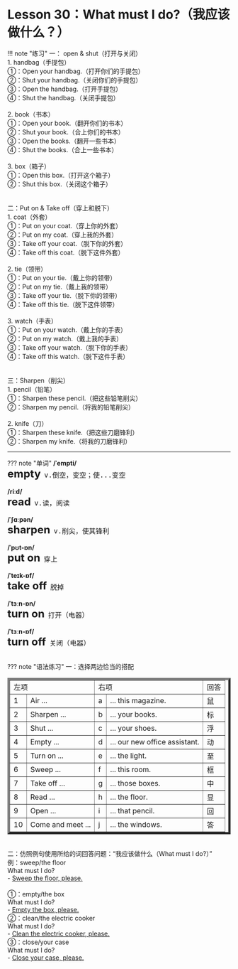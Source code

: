 # Lesson 30：What must I do?（我应该做什么？）


!!! note "练习"
    一： open & shut（打开与关闭）<br>
    1. handbag（手提包）<br>
    ①：Open your handbag.（打开你们的手提包）<br>
    ②：Shut your handbag.（关闭你们的手提包）<br>
    ③：Open the handbag.（打开手提包）<br>
    ④：Shut the handbag.（关闭手提包）<br>
    <br>
    2. book（书本）<br>
    ①：Open your book.（翻开你们的书本）<br>
    ②：Shut your book.（合上你们的书本）<br>
    ③：Open the books.（翻开一些书本）<br>
    ④：Shut the books.（合上一些书本）<br>
    <br>
    3. box（箱子）<br>
    ①：Open this box.（打开这个箱子）<br>
    ②：Shut this box.（关闭这个箱子）<br>
    <br><br>
    二：Put on & Take off（穿上和脱下）<br>
    1. coat（外套）<br>
    ①：Put on your coat.（穿上你的外套）<br>
    ②：Put on my coat.（穿上我的外套）<br>
    ③：Take off your coat.（脱下你的外套）<br>
    ④：Take off this coat.（脱下这件外套）<br>
    <br>
    2. tie（领带）<br>
    ①：Put on your tie.（戴上你的领带）<br>
    ②：Put on my tie.（戴上我的领带）<br>
    ③：Take off your tie.（脱下你的领带）<br>
    ④：Take off this tie.（脱下这件领带）<br>
    <br>
    3. watch（手表）<br>
    ①：Put on your watch.（戴上你的手表）<br>
    ②：Put on my watch.（戴上我的手表）<br>
    ③：Take off your watch.（脱下你的手表）<br>
    ④：Take off this watch.（脱下这件手表）<br>
    <br><br>
    三：Sharpen（削尖）<br>
    1. pencil（铅笔）<br>
    ①：Sharpen these pencil.（把这些铅笔削尖）<br>
    ②：Sharpen my pencil.（将我的铅笔削尖）<br>
    <br>
    2. knife（刀）<br>
    ①：Sharpen these knife.（把这些刀磨锋利）<br>
    ②：Sharpen my knife.（将我的刀磨锋利）<br>



---
??? note "单词"
    **/ˈempti/**<br>
    <font size=5>**empty**</font>&nbsp;&nbsp;<font size=4>`v.倒空，变空；使...变空`</font><br>
    <br>
    **/riːd/**<br>
    <font size=5>**read**</font>&nbsp;&nbsp;<font size=4>`v.读，阅读`</font><br>
    <br>
    **/ˈʃɑːpən/**<br>
    <font size=5>**sharpen**</font>&nbsp;&nbsp;<font size=4>`v.削尖，使其锋利`</font><br>
    <br>
    **/ˈpʊt-ɒn/**<br>
    <font size=5>**put on**</font>&nbsp;&nbsp;<font size=4>`穿上`</font><br>
    <br>
    **/ˈteɪk-ɒf/**<br>
    <font size=5>**take off**</font>&nbsp;&nbsp;<font size=4>`脱掉`</font><br>
    <br>
    **/ˈtɜːn-ɒn/**<br>
    <font size=5>**turn on**</font>&nbsp;&nbsp;<font size=4>`打开（电器）`</font><br>
    <br>
    **/ˈtɜːn-ɒf/**<br>
    <font size=5>**turn off**</font>&nbsp;&nbsp;<font size=4>`关闭（电器）`</font><br>
    <br>


??? note "语法练习"
    一：选择两边恰当的搭配<br>
    <table border="5">
    <tr>
		<td colspan="2">左项</td>
		<td colspan="2">右项</td>
		<td colspan="1">回答</td>
	</tr>
	<tr>
		<td>1</td>
		<td>Air ...</td>
		<td>a</td>
		<td>... this magazine.</td>
        <td title="f">鼠</td>
	</tr>
	<tr>
		<td>2</td>
		<td>Sharpen ...</td>
		<td>b</td>
		<td>... your books.</td>
        <td title="i">标</td>
	</tr>
	<tr>
		<td>3</td>
		<td>Shut ...</td>
		<td>c</td>
		<td>... your shoes.</td>
        <td title="j">浮</td>
	</tr>
	<tr>
		<td>4</td>
		<td>Empty ...</td>
		<td>d</td>
		<td>... our new office assistant.</td>
        <td title="g">动</td>
	</tr>
	<tr>
		<td>5</td>
		<td>Turn on ...</td>
		<td>e</td>
		<td>... the light.</td>
        <td title="e">至</td>
	</tr>
	<tr>
		<td>6</td>
		<td>Sweep ...</td>
		<td>f</td>
		<td>... this room.</td>
        <td title="h">框</td>
	</tr>
	<tr>
		<td>7</td>
		<td>Take off ...</td>
		<td>g</td>
		<td>... those boxes.</td>
        <td title="c">中</td>
	</tr>
	<tr>
		<td>8</td>
		<td>Read ...</td>
		<td>h</td>
		<td>... the floor.</td>
        <td title="a">显</td>
	</tr>
	<tr>
		<td>9</td>
		<td>Open ...</td>
		<td>i</td>
		<td>... that pencil.</td>
        <td title="b">回</td>
	</tr>
	<tr>
		<td>10</td>
		<td>Come and meet ...</td>
		<td>j</td>
		<td>... the windows.</td>
        <td title="d">答</td>
	</tr>
    </table>
    <br>
    二：仿照例句使用所给的词回答问题：“我应该做什么（What must I do?）”<br>
    例：sweep/the floor<br>
    What must I do?<br>
    - <u>Sweep the floor, please.</u><br>
    <br>
    ①：empty/the box<br>
    What must I do?<br>
    - <u>Empty the box, please.</u><br>
    ②：clean/the electric cooker<br>
    What must I do?<br>
    - <u>Clean the electric cooker, please.</u><br>
    ③：close/your case<br>
    What must I do?<br>
    - <u>Close your case, please.</u><br>


